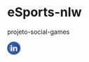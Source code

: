 # eSports-nlw
 projeto-social-games



<img src="./imagens/linkdin.png" width="30" height="30" viewBox="0 0 30 30" alt="Linkdin">